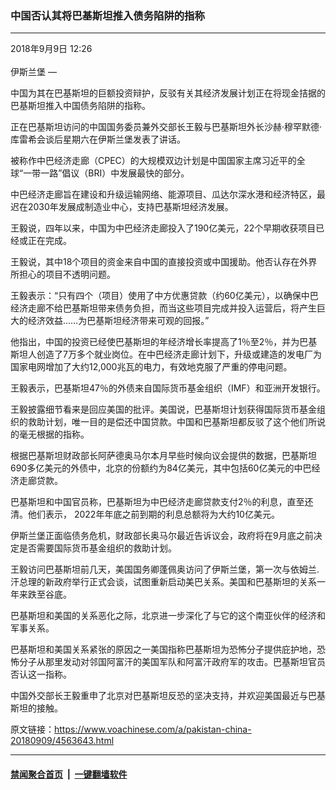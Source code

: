 ### 中国否认其将巴基斯坦推入债务陷阱的指称
------------------------

<div class="published">
 <span class="date" title="中国时间">
  <time datetime="2018-09-09T12:26:27+08:00">
   2018年9月9日 12:26
  </time>
 </span>
</div>
<br/>
<div class="wsw">
 <span class="dateline">
  伊斯兰堡 —
 </span>
 <p>
  中国为其在巴基斯坦的巨额投资辩护，反驳有关其经济发展计划正在将现金拮据的巴基斯坦推入中国债务陷阱的指称。
 </p>
 <p>
  正在巴基斯坦访问的中国国务委员兼外交部长王毅与巴基斯坦外长沙赫·穆罕默德·库雷希会谈后星期六在伊斯兰堡发表了讲话。
 </p>
 <p>
  被称作中巴经济走廊（CPEC）的大规模双边计划是中国国家主席习近平的全球“一带一路”倡议（BRI）中发展最快的部分。
 </p>
 <p>
  中巴经济走廊旨在建设和升级运输网络、能源项目、瓜达尔深水港和经济特区，最迟在2030年发展成制造业中心，支持巴基斯坦经济发展。
 </p>
 <p>
  王毅说，四年以来，中国为中巴经济走廊投入了190亿美元，22个早期收获项目已经或正在完成。
 </p>
 <p>
  王毅说，其中18个项目的资金来自中国的直接投资或中国援助。他否认存在外界所担心的项目不透明问题。
 </p>
 <p>
  王毅表示：“只有四个（项目）使用了中方优惠贷款（约60亿美元），以确保中巴经济走廊不给巴基斯坦带来债务负担，而当这些项目完成并投入运营后，将产生巨大的经济效益……为巴基斯坦经济带来可观的回报。”
 </p>
 <p>
  他指出，中国的投资已经使巴基斯坦的年经济增长率提高了1％至2％，并为巴基斯坦人创造了7万多个就业岗位。在中巴经济走廊计划下，升级或建造的发电厂为国家电网增加了大约12,000兆瓦的电力，有效地克服了严重的停电问题。
 </p>
 <p>
  王毅表示，巴基斯坦47％的外债来自国际货币基金组织（IMF）和亚洲开发银行。
 </p>
 <p>
  王毅披露细节看来是回应美国的批评。美国说，巴基斯坦计划获得国际货币基金组织的救助计划，唯一目的是偿还中国贷款。中国和巴基斯坦都反驳了这个他们所说的毫无根据的指称。
 </p>
 <p>
  根据巴基斯坦财政部长阿萨德奥马尔本月早些时候向议会提供的数据，巴基斯坦690多亿美元的外债中，北京的份额约为84亿美元，其中包括60亿美元的中巴经济走廊贷款。
 </p>
 <p>
  巴基斯坦和中国官员称，巴基斯坦为中巴经济走廊贷款支付2％的利息，直至还清。他们表示， 2022年年底之前到期的利息总额将为大约10亿美元。
 </p>
 <p>
  伊斯兰堡正面临债务危机，财政部长奥马尔最近告诉议会，政府将在9月底之前决定是否需要国际货币基金组织的救助计划。
 </p>
 <p>
  王毅访问巴基斯坦前几天，美国国务卿蓬佩奥访问了伊斯兰堡，第一次与依姆兰.汗总理的新政府举行正式会谈，试图重新启动美巴关系。美国和巴基斯坦的关系一年来跌至谷底。
 </p>
 <p>
  巴基斯坦和美国的关系恶化之际，北京进一步深化了与它的这个南亚伙伴的经济和军事关系。
 </p>
 <p>
  巴基斯坦和美国关系紧张的原因之一美国指称巴基斯坦为恐怖分子提供庇护地，恐怖分子从那里发动对邻国阿富汗的美国军队和阿富汗政府军的攻击。巴基斯坦官员否认这一指称。
 </p>
 <p>
  中国外交部长王毅重申了北京对巴基斯坦反恐的坚决支持，并欢迎美国最近与巴基斯坦的接触。
 </p>
</div>

原文链接：https://www.voachinese.com/a/pakistan-china-20180909/4563643.html


------------------------
#### [禁闻聚合首页](https://github.com/gfw-breaker/banned-news/blob/master/README.md) &nbsp;|&nbsp;  [一键翻墙软件](https://github.com/gfw-breaker/nogfw/blob/master/README.md)